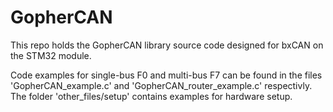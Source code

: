 # GopherCAN

This repo holds the GopherCAN library source code designed for bxCAN on the STM32 module.

Code examples for single-bus F0 and multi-bus F7 can be found in the files 'GopherCAN_example.c' and 'GopherCAN_router_example.c' respectivly. The folder 'other_files/setup' contains examples for hardware setup.
